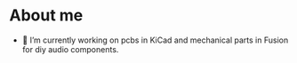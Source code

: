 # About me

- 🔭 I’m currently working on pcbs in KiCad and mechanical parts in Fusion for diy audio components.
